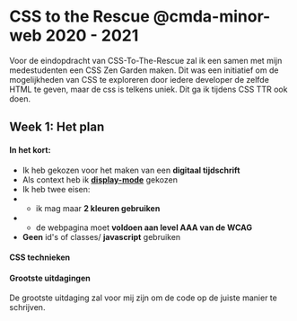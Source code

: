 # CSS to the Rescue @cmda-minor-web 2020 - 2021

Voor de eindopdracht van CSS-To-The-Rescue zal ik een samen met mijn medestudenten een CSS Zen Garden maken. Dit was een initiatief om de mogelijkheden van CSS te exploreren door iedere developer de zelfde HTML te geven, maar de css is telkens uniek. Dit ga ik tijdens CSS TTR ook doen.

## Week 1: Het plan

#### In het kort:
- Ik heb gekozen voor het maken van een **digitaal tijdschrift**
- Als context heb ik **[display-mode](https://developer.mozilla.org/en-US/docs/Web/CSS/@media/display-mode)** gekozen
- Ik heb twee eisen:
- - ik mag maar **2 kleuren gebruiken**
- - de webpagina moet **voldoen aan level AAA van de WCAG**
- **Geen** id's of classes/ **javascript** gebruiken

#### CSS technieken


#### Grootste uitdagingen

De grootste uitdaging zal voor mij zijn om de code op de juiste manier te schrijven.
